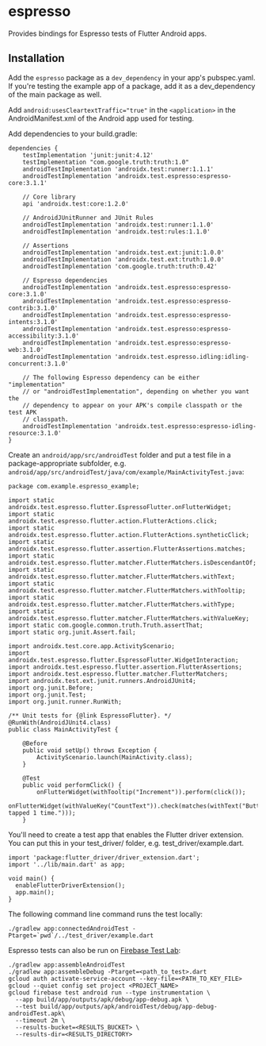 # espresso

Provides bindings for Espresso tests of Flutter Android apps.

## Installation

Add the `espresso` package as a `dev_dependency` in your app's pubspec.yaml. If you're testing the example app of a package, add it as a dev_dependency of the main package as well.

Add ```android:usesCleartextTraffic="true"``` in the ```<application>``` in the AndroidManifest.xml
of the Android app used for testing.

Add dependencies to your build.gradle:

```
dependencies {
    testImplementation 'junit:junit:4.12'
    testImplementation "com.google.truth:truth:1.0"
    androidTestImplementation 'androidx.test:runner:1.1.1'
    androidTestImplementation 'androidx.test.espresso:espresso-core:3.1.1'

    // Core library
    api 'androidx.test:core:1.2.0'

    // AndroidJUnitRunner and JUnit Rules
    androidTestImplementation 'androidx.test:runner:1.1.0'
    androidTestImplementation 'androidx.test:rules:1.1.0'

    // Assertions
    androidTestImplementation 'androidx.test.ext:junit:1.0.0'
    androidTestImplementation 'androidx.test.ext:truth:1.0.0'
    androidTestImplementation 'com.google.truth:truth:0.42'

    // Espresso dependencies
    androidTestImplementation 'androidx.test.espresso:espresso-core:3.1.0'
    androidTestImplementation 'androidx.test.espresso:espresso-contrib:3.1.0'
    androidTestImplementation 'androidx.test.espresso:espresso-intents:3.1.0'
    androidTestImplementation 'androidx.test.espresso:espresso-accessibility:3.1.0'
    androidTestImplementation 'androidx.test.espresso:espresso-web:3.1.0'
    androidTestImplementation 'androidx.test.espresso.idling:idling-concurrent:3.1.0'

    // The following Espresso dependency can be either "implementation"
    // or "androidTestImplementation", depending on whether you want the
    // dependency to appear on your APK's compile classpath or the test APK
    // classpath.
    androidTestImplementation 'androidx.test.espresso:espresso-idling-resource:3.1.0'
}
```

Create an `android/app/src/androidTest` folder and put a test file in a package-appropriate subfolder, e.g. `android/app/src/androidTest/java/com/example/MainActivityTest.java`:

```
package com.example.espresso_example;

import static androidx.test.espresso.flutter.EspressoFlutter.onFlutterWidget;
import static androidx.test.espresso.flutter.action.FlutterActions.click;
import static androidx.test.espresso.flutter.action.FlutterActions.syntheticClick;
import static androidx.test.espresso.flutter.assertion.FlutterAssertions.matches;
import static androidx.test.espresso.flutter.matcher.FlutterMatchers.isDescendantOf;
import static androidx.test.espresso.flutter.matcher.FlutterMatchers.withText;
import static androidx.test.espresso.flutter.matcher.FlutterMatchers.withTooltip;
import static androidx.test.espresso.flutter.matcher.FlutterMatchers.withType;
import static androidx.test.espresso.flutter.matcher.FlutterMatchers.withValueKey;
import static com.google.common.truth.Truth.assertThat;
import static org.junit.Assert.fail;

import androidx.test.core.app.ActivityScenario;
import androidx.test.espresso.flutter.EspressoFlutter.WidgetInteraction;
import androidx.test.espresso.flutter.assertion.FlutterAssertions;
import androidx.test.espresso.flutter.matcher.FlutterMatchers;
import androidx.test.ext.junit.runners.AndroidJUnit4;
import org.junit.Before;
import org.junit.Test;
import org.junit.runner.RunWith;

/** Unit tests for {@link EspressoFlutter}. */
@RunWith(AndroidJUnit4.class)
public class MainActivityTest {

    @Before
    public void setUp() throws Exception {
        ActivityScenario.launch(MainActivity.class);
    }

    @Test
    public void performClick() {
        onFlutterWidget(withTooltip("Increment")).perform(click());
        onFlutterWidget(withValueKey("CountText")).check(matches(withText("Button tapped 1 time.")));
    }
 ```

You'll need to create a test app that enables the Flutter driver extension.
You can put this in your test_driver/ folder, e.g. test_driver/example.dart.

```
import 'package:flutter_driver/driver_extension.dart';
import '../lib/main.dart' as app;

void main() {
  enableFlutterDriverExtension();
  app.main();
}
```

The following command line command runs the test locally:

```
./gradlew app:connectedAndroidTest -Ptarget=`pwd`/../test_driver/example.dart
```

Espresso tests can also be run on [Firebase Test Lab](https://firebase.google.com/docs/test-lab):

```
./gradlew app:assembleAndroidTest
./gradlew app:assembleDebug -Ptarget=<path_to_test>.dart
gcloud auth activate-service-account --key-file=<PATH_TO_KEY_FILE>
gcloud --quiet config set project <PROJECT_NAME>
gcloud firebase test android run --type instrumentation \
  --app build/app/outputs/apk/debug/app-debug.apk \
  --test build/app/outputs/apk/androidTest/debug/app-debug-androidTest.apk\
  --timeout 2m \
  --results-bucket=<RESULTS_BUCKET> \
  --results-dir=<RESULTS_DIRECTORY>
```
